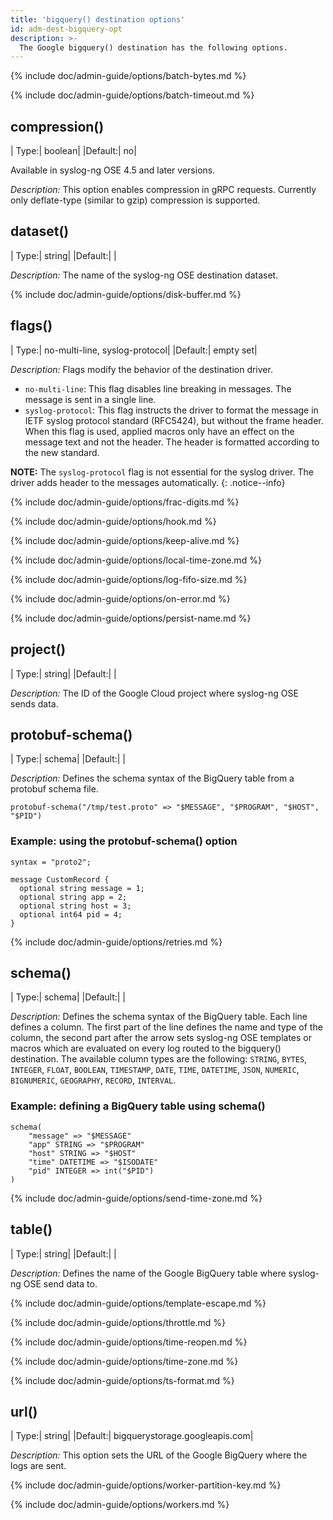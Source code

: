 ```yaml
---
title: 'bigquery() destination options'
id: adm-dest-bigquery-opt
description: >-
  The Google bigquery() destination has the following options.
---
```


{% include doc/admin-guide/options/batch-bytes.md %}

{% include doc/admin-guide/options/batch-timeout.md %}

## compression()

|  Type:|     boolean|
|Default:| no|

Available in syslog-ng OSE 4.5 and later versions.

*Description:* This option enables compression in gRPC requests. Currently only deflate-type (similar to gzip) compression is supported.

## dataset()

|  Type:|     string|
|Default:| |

*Description:* The name of the syslog-ng OSE destination dataset.

{% include doc/admin-guide/options/disk-buffer.md %}

## flags()

|  Type:|     no-multi-line, syslog-protocol|
|Default:| empty set|

*Description:* Flags modify the behavior of the destination driver.

* `no-multi-line`: This flag disables line breaking in messages. The message is sent in a single line.
* `syslog-protocol`: This flag instructs the driver to format the message in IETF syslog protocol standard (RFC5424), but without the frame header. When this flag is used, applied macros only have an effect on the message text and not the header. The header is formatted according to the new standard.

**NOTE:** The `syslog-protocol` flag is not essential for the syslog driver. The driver adds header to the messages automatically.
{: .notice--info}

{% include doc/admin-guide/options/frac-digits.md %}

{% include doc/admin-guide/options/hook.md %}

{% include doc/admin-guide/options/keep-alive.md %}

{% include doc/admin-guide/options/local-time-zone.md %}

{% include doc/admin-guide/options/log-fifo-size.md %}

{% include doc/admin-guide/options/on-error.md %}

{% include doc/admin-guide/options/persist-name.md %}

## project()

|  Type:|     string|
|Default:| |

*Description:* The ID of the Google Cloud project where syslog-ng OSE sends data.

## protobuf-schema()

|  Type:|     schema|
|Default:| |

*Description:* Defines the schema syntax of the BigQuery table from a protobuf schema file.

```config
protobuf-schema("/tmp/test.proto" => "$MESSAGE", "$PROGRAM", "$HOST", "$PID")
```
### Example: using the protobuf-schema() option

```config
syntax = "proto2";
​
message CustomRecord {
  optional string message = 1;
  optional string app = 2;
  optional string host = 3;
  optional int64 pid = 4;
}
```

{% include doc/admin-guide/options/retries.md %}

## schema()

|  Type:|     schema|
|Default:| |

*Description:* Defines the schema syntax of the BigQuery table. Each line defines a column. The first part of the line defines the name and type of the column, the second part after the arrow sets syslog-ng OSE templates or macros which are evaluated on every log routed to the bigquery() destination. The available column types are the following: `STRING`, `BYTES`, `INTEGER`, `FLOAT`, `BOOLEAN`, `TIMESTAMP`, `DATE`, `TIME`, `DATETIME`, `JSON`, `NUMERIC`, `BIGNUMERIC`, `GEOGRAPHY`, `RECORD`, `INTERVAL`.

### Example: defining a BigQuery table using schema()

```config
schema(
    "message" => "$MESSAGE"
    "app" STRING => "$PROGRAM"
    "host" STRING => "$HOST"
    "time" DATETIME => "$ISODATE"
    "pid" INTEGER => int("$PID")
)
```
{% include doc/admin-guide/options/send-time-zone.md %}

## table()

|  Type:|     string|
|Default:| |

*Description:* Defines the name of the Google BigQuery table where syslog-ng OSE send data to.

{% include doc/admin-guide/options/template-escape.md %}

{% include doc/admin-guide/options/throttle.md %}

{% include doc/admin-guide/options/time-reopen.md %}

{% include doc/admin-guide/options/time-zone.md %}

{% include doc/admin-guide/options/ts-format.md %}

## url()

|  Type:|     string|
|Default:| bigquerystorage.googleapis.com|

*Description:* This option sets the URL of the Google BigQuery where the logs are sent.

{% include doc/admin-guide/options/worker-partition-key.md %}

{% include doc/admin-guide/options/workers.md %}
